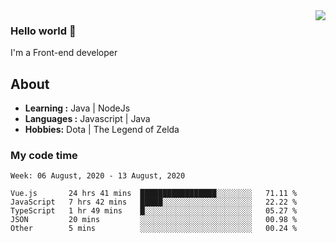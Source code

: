 <img align='right' src="https://github-readme-stats.vercel.app/api?username=jumodada&show_icons=true&theme=vue">

### Hello world 👋

I'm a Front-end developer 
    
## About
-  **Learning :** Java | NodeJs
-  **Languages :** Javascript | Java
-  **Hobbies:** Dota | The Legend of Zelda

### My code time

<!--START_SECTION:waka-->
```text
Week: 06 August, 2020 - 13 August, 2020

Vue.js       24 hrs 41 mins  █████████████████░░░░░░░░   71.11 % 
JavaScript   7 hrs 42 mins   █████░░░░░░░░░░░░░░░░░░░░   22.22 % 
TypeScript   1 hr 49 mins    █░░░░░░░░░░░░░░░░░░░░░░░░   05.27 % 
JSON         20 mins         ░░░░░░░░░░░░░░░░░░░░░░░░░   00.98 % 
Other        5 mins          ░░░░░░░░░░░░░░░░░░░░░░░░░   00.24 %
```
<!--END_SECTION:waka-->
